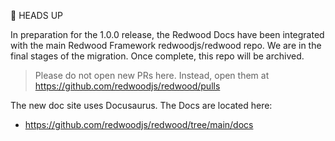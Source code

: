 🚨 HEADS UP

In preparation for the 1.0.0 release, the Redwood Docs have been integrated with the main Redwood Framework redwoodjs/redwood repo. We are in the final stages of the migration. Once complete, this repo will be archived.

> Please do not open new PRs here. Instead, open them at https://github.com/redwoodjs/redwood/pulls

The new doc site uses Docusaurus. The Docs are located here:
- https://github.com/redwoodjs/redwood/tree/main/docs
